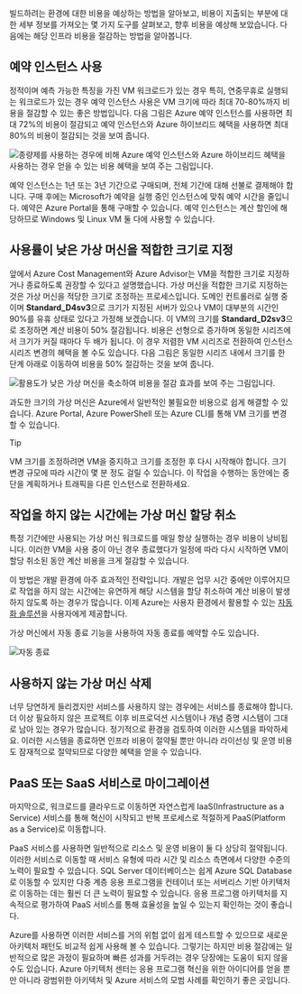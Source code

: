 빌드하려는 환경에 대한 비용을 예상하는 방법을 알아보고, 비용이 지출되는 부분에 대한 세부 정보를 가져오는 몇 가지 도구를 살펴보고, 향후 비용을 예상해 보았습니다. 다음에는 해당 인프라 비용을 절감하는 방법을 알아봅니다.

## <a name="use-reserved-instances"></a>예약 인스턴스 사용

정적이며 예측 가능한 특징을 가진 VM 워크로드가 있는 경우 특히, 연중무휴로 실행되는 워크로드가 있는 경우 예약 인스턴스 사용은 VM 크기에 따라 최대 70-80%까지 비용을 절감할 수 있는 좋은 방법입니다. 다음 그림은 Azure 예약 인스턴스를 사용하면 최대 72%의 비용이 절감되고 예약 인스턴스와 Azure 하이브리드 혜택을 사용하면 최대 80%의 비용이 절감되는 것을 보여 줍니다.

![종량제를 사용하는 경우에 비해 Azure 예약 인스턴스와 Azure 하이브리드 혜택을 사용하는 경우 얻을 수 있는 비용 혜택을 보여 주는 그림입니다.](../media-drafts/4-savings-coins.png)

예약 인스턴스는 1년 또는 3년 기간으로 구매되며, 전체 기간에 대해 선불로 결제해야 합니다. 구매 후에는 Microsoft가 예약을 실행 중인 인스턴스에 맞춰 예약 시간을 줄입니다. 예약은 Azure Portal을 통해 구매할 수 있습니다. 예약 인스턴스는 계산 할인에 해당하므로 Windows 및 Linux VM 둘 다에 사용할 수 있습니다.

## <a name="right-size-underutilized-virtual-machines"></a>사용률이 낮은 가상 머신을 적합한 크기로 지정

앞에서 Azure Cost Management와 Azure Advisor는 VM을 적합한 크기로 지정하거나 종료하도록 권장할 수 있다고 설명했습니다. 가상 머신을 적합한 크기로 지정하는 것은 가상 머신을 적당한 크기로 조정하는 프로세스입니다. 도메인 컨트롤러로 실행 중이며 **Standard_D4sv3**으로 크기가 지정된 서버가 있으나 VM이 대부분의 시간인 90%를 유휴 상태로 있다고 가정해 보겠습니다. 이 VM의 크기를 **Standard_D2sv3**으로 조정하면 계산 비용이 50% 절감됩니다. 비용은 선형으로 증가하며 동일한 시리즈에서 크기가 커질 때마다 두 배가 됩니다. 이 경우 저렴한 VM 시리즈로 전환하여 인스턴스 시리즈 변경의 혜택을 볼 수도 있습니다. 다음 그림은 동일한 시리즈 내에서 크기를 한 단계 아래로 이동하여 비용을 50% 절감하는 것을 보여 줍니다.

![활용도가 낮은 가상 머신을 축소하여 비용을 절감 효과를 보여 주는 그림입니다.](../media-drafts/4-vm-resize.png)

과도한 크기의 가상 머신은 Azure에서 일반적인 불필요한 비용으로 쉽게 해결할 수 있습니다. Azure Portal, Azure PowerShell 또는 Azure CLI를 통해 VM 크기를 변경할 수 있습니다.

> [!TIP]
> VM 크기를 조정하려면 VM을 중지하고 크기를 조정한 후 다시 시작해야 합니다. 크기 변경 규모에 따라 시간이 몇 분 정도 걸릴 수 있습니다. 이 작업을 수행하는 동안에는 중단을 계획하거나 트래픽을 다른 인스턴스로 전환하세요.

## <a name="deallocate-virtual-machines-in-off-hours"></a>작업을 하지 않는 시간에는 가상 머신 할당 취소

특정 기간에만 사용되는 가상 머신 워크로드를 매일 항상 실행하는 경우 비용이 낭비됩니다. 이러한 VM을 사용 중이 아닌 경우 종료했다가 일정에 따라 다시 시작하면 VM이 할당 취소된 동안 계산 비용을 크게 절감할 수 있습니다.

이 방법은 개발 환경에 아주 효과적인 전략입니다. 개발은 업무 시간 중에만 이루어지므로 작업을 하지 않는 시간에는 유연하게 해당 시스템을 할당 취소하여 계산 비용이 발생하지 않도록 하는 경우가 많습니다. 이제 Azure는 사용자 환경에서 활용할 수 있는 [자동화 솔루션](https://docs.microsoft.com/azure/automation/automation-solution-vm-management)을 사용자에게 제공합니다.

가상 머신에서 자동 종료 기능을 사용하여 자동 종료를 예약할 수도 있습니다.

![자동 종료](../media-drafts/4-vm-auto-shutdown.png)

## <a name="delete-unused-virtual-machines"></a>사용하지 않는 가상 머신 삭제 

 너무 당연하게 들리겠지만 서비스를 사용하지 않는 경우에는 서비스를 종료해야 합니다. 더 이상 필요하지 않은 프로젝트 이후 비프로덕션 시스템이나 개념 증명 시스템이 그대로 남아 있는 경우가 많습니다. 정기적으로 환경을 검토하여 이러한 시스템을 파악하세요. 이러한 시스템을 종료하면 인프라 비용이 절약될 뿐만 아니라 라이선싱 및 운영 비용도 잠재적으로 절약되므로 다양한 혜택을 얻을 수 있습니다.

## <a name="migrate-to-paas-or-saas-services"></a>PaaS 또는 SaaS 서비스로 마이그레이션 

마지막으로, 워크로드를 클라우드로 이동하면 자연스럽게 IaaS(Infrastructure as a Service) 서비스를 통해 혁신이 시작되고 반복 프로세스로 적절하게 PaaS(Platform as a Service)로 이동합니다.

PaaS 서비스를 사용하면 일반적으로 리소스 및 운영 비용이 둘 다 상당히 절약됩니다. 이러한 서비스로 이동할 때 서비스 유형에 따라 시간 및 리소스 측면에서 다양한 수준의 노력이 필요할 수 있습니다. SQL Server 데이터베이스는 쉽게 Azure SQL Database로 이동할 수 있지만 다중 계층 응용 프로그램을 컨테이너 또는 서버리스 기반 아키텍처로 이동하는 데는 훨씬 더 큰 노력이 필요할 수 있습니다. 응용 프로그램 아키텍처를 지속적으로 평가하여 PaaS 서비스를 통해 효율성을 높일 수 있는지 확인하는 것이 좋습니다.  

Azure를 사용하면 이러한 서비스를 거의 위험 없이 쉽게 테스트할 수 있으므로 새로운 아키텍처 패턴도 비교적 쉽게 사용해 볼 수 있습니다. 그렇기는 하지만 비용 절감에는 일반적으로 많은 과정이 필요하며 빠른 성과를 거두려는 경우 당장에는 도움이 되지 않을 수도 있습니다. Azure 아키텍처 센터는 응용 프로그램 혁신을 위한 아이디어를 얻을 뿐만 아니라 광범위한 아키텍처 및 Azure 서비스의 모범 사례를 확인하기 좋은 곳입니다. 